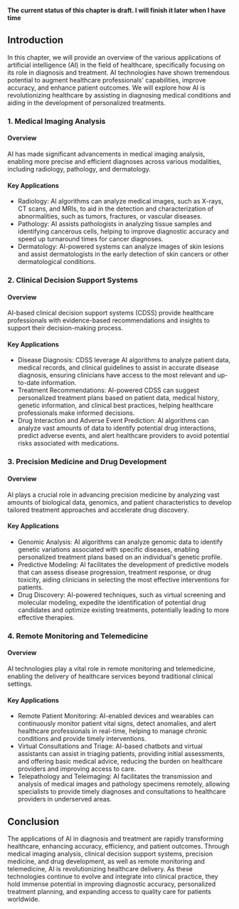**The current status of this chapter is draft. I will finish it later when I have time**

Introduction
------------

In this chapter, we will provide an overview of the various applications of artificial intelligence (AI) in the field of healthcare, specifically focusing on its role in diagnosis and treatment. AI technologies have shown tremendous potential to augment healthcare professionals' capabilities, improve accuracy, and enhance patient outcomes. We will explore how AI is revolutionizing healthcare by assisting in diagnosing medical conditions and aiding in the development of personalized treatments.

### 1. Medical Imaging Analysis

#### Overview

AI has made significant advancements in medical imaging analysis, enabling more precise and efficient diagnoses across various modalities, including radiology, pathology, and dermatology.

#### Key Applications

* Radiology: AI algorithms can analyze medical images, such as X-rays, CT scans, and MRIs, to aid in the detection and characterization of abnormalities, such as tumors, fractures, or vascular diseases.
* Pathology: AI assists pathologists in analyzing tissue samples and identifying cancerous cells, helping to improve diagnostic accuracy and speed up turnaround times for cancer diagnoses.
* Dermatology: AI-powered systems can analyze images of skin lesions and assist dermatologists in the early detection of skin cancers or other dermatological conditions.

### 2. Clinical Decision Support Systems

#### Overview

AI-based clinical decision support systems (CDSS) provide healthcare professionals with evidence-based recommendations and insights to support their decision-making process.

#### Key Applications

* Disease Diagnosis: CDSS leverage AI algorithms to analyze patient data, medical records, and clinical guidelines to assist in accurate disease diagnosis, ensuring clinicians have access to the most relevant and up-to-date information.
* Treatment Recommendations: AI-powered CDSS can suggest personalized treatment plans based on patient data, medical history, genetic information, and clinical best practices, helping healthcare professionals make informed decisions.
* Drug Interaction and Adverse Event Prediction: AI algorithms can analyze vast amounts of data to identify potential drug interactions, predict adverse events, and alert healthcare providers to avoid potential risks associated with medications.

### 3. Precision Medicine and Drug Development

#### Overview

AI plays a crucial role in advancing precision medicine by analyzing vast amounts of biological data, genomics, and patient characteristics to develop tailored treatment approaches and accelerate drug discovery.

#### Key Applications

* Genomic Analysis: AI algorithms can analyze genomic data to identify genetic variations associated with specific diseases, enabling personalized treatment plans based on an individual's genetic profile.
* Predictive Modeling: AI facilitates the development of predictive models that can assess disease progression, treatment response, or drug toxicity, aiding clinicians in selecting the most effective interventions for patients.
* Drug Discovery: AI-powered techniques, such as virtual screening and molecular modeling, expedite the identification of potential drug candidates and optimize existing treatments, potentially leading to more effective therapies.

### 4. Remote Monitoring and Telemedicine

#### Overview

AI technologies play a vital role in remote monitoring and telemedicine, enabling the delivery of healthcare services beyond traditional clinical settings.

#### Key Applications

* Remote Patient Monitoring: AI-enabled devices and wearables can continuously monitor patient vital signs, detect anomalies, and alert healthcare professionals in real-time, helping to manage chronic conditions and provide timely interventions.
* Virtual Consultations and Triage: AI-based chatbots and virtual assistants can assist in triaging patients, providing initial assessments, and offering basic medical advice, reducing the burden on healthcare providers and improving access to care.
* Telepathology and Teleimaging: AI facilitates the transmission and analysis of medical images and pathology specimens remotely, allowing specialists to provide timely diagnoses and consultations to healthcare providers in underserved areas.

Conclusion
----------

The applications of AI in diagnosis and treatment are rapidly transforming healthcare, enhancing accuracy, efficiency, and patient outcomes. Through medical imaging analysis, clinical decision support systems, precision medicine, and drug development, as well as remote monitoring and telemedicine, AI is revolutionizing healthcare delivery. As these technologies continue to evolve and integrate into clinical practice, they hold immense potential in improving diagnostic accuracy, personalized treatment planning, and expanding access to quality care for patients worldwide.

